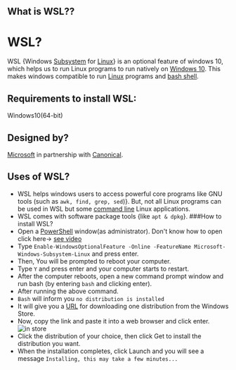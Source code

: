 ## What is WSL??

# WSL?
WSL {Windows [Subsystem](https://en.wikipedia.org/wiki/System#Subsystem) for [Linux](https://en.wikipedia.org/wiki/Linux)} is an optional feature of windows 10, which helps us to run Linux programs to run natively on [Windows 10](https://en.wikipedia.org/wiki/Windows_10). This makes windows compatible to run [Linux](https://en.wikipedia.org/wiki/Linux) programs and [bash shell](https://en.wikipedia.org/wiki/Bash_(Unix_shell)).

## Requirements to install WSL:
Windows10(64-bit)

## Designed by?
[Microsoft](https://en.wikipedia.org/wiki/Microsoft) in partnership with [Canonical](https://en.wikipedia.org/wiki/Canonical_(company)).

## Uses of WSL?
- WSL helps windows users to access powerful core programs like GNU tools (such as `awk, find, grep, sed`)}. But, not all Linux programs can be used in WSL but some [command line](https://en.wikipedia.org/wiki/Command-line_interface) Linux applications.
- WSL comes with software package tools {like `apt & dpkg`}. ###How to install WSL?
- Open a [PowerShell](https://en.wikipedia.org/wiki/PowerShell) window(as administrator). Don't know how to open click here-> [see video](https://www.youtube.com/watch?v=crcfYnazTB8&feature=emb_title)
- Type `Enable-WindowsOptionalFeature -Online -FeatureName Microsoft-Windows-Subsystem-Linux` and press enter.
- Then, You will be prompted to reboot your computer.
- Type `Y` and press enter and your computer starts to restart.
- After the computer reboots, open a new command prompt window and run bash (by entering `bash` and clicking enter).
- After running the above command.
- `Bash` will inform you `no distribution is installed`
- It will give you a [URL](https://aka.ms/wslstore) for downloading one distribution from the Windows Store.
- Now, copy the link and paste it into a web browser and click enter.
![in store](https://res.cloudinary.com/practicaldev/image/fetch/s--Ngw2_gvF--/c_limit%2Cf_auto%2Cfl_progressive%2Cq_auto%2Cw_880/https://dev-to-uploads.s3.amazonaws.com/i/n2rwmsekyycs94y8lacu.jpg)
- Click the distribution of your choice, then click Get to install the distribution you want.
- When the installation completes, click Launch and you will see a message
`Installing, this may take a few minutes...`